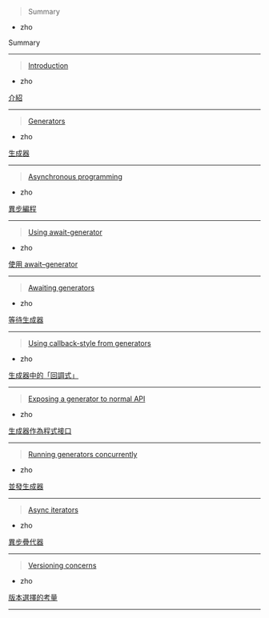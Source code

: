 > Summary
   * zho

Summary

***
> [Introduction](<intro.md>)
   * zho

[介紹](<intro.md>)

***
> [Generators](<generators.md>)
   * zho

[生成器](<generators.md>)

***
> [Asynchronous programming](<async.md>)
   * zho

[異步編程](<async.md>)

***
> [Using await\-generator](<main.md>)
   * zho

[使用 await–generator](<main.md>)

***
> [Awaiting generators](<await-gen.md>)
   * zho

[等待生成器](<await-gen.md>)

***
> [Using callback\-style from generators](<await-once.md>)
   * zho

[生成器中的「回調式」](<await-once.md>)

***
> [Exposing a generator to normal API](<f2c-g2c.md>)
   * zho

[生成器作為程式接口](<f2c-g2c.md>)

***
> [Running generators concurrently](<all-race.md>)
   * zho

[並發生成器](<all-race.md>)

***
> [Async iterators](<async-iterators.md>)
   * zho

[異步疊代器](<async-iterators.md>)

***
> [Versioning concerns](<semver.md>)
   * zho

[版本選擇的考量](<semver.md>)

***